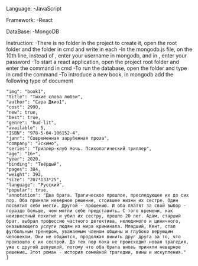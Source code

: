 Language:
 -JavaScript

Framework:
 -React

DataBase:
 -MongoDB

Instruction:
 -There is no <node modules> folder in the project to create it, open the root folder and the <backend> folder in cmd and write <npm init> in each
 -In the mongodb.js file, on the 10th line, instead of <User>, enter your username in mongodb, and in <password>, enter your password
 -To start a react application, open the project root folder and enter the command <npm start> in cmd
 -To run the database, open the <backend> folder and type in cmd the command <npm run dev>
 -To introduce a new book, in mongodb add the following type of document
  ```{
  "img": "book1",
  "title": "Тихие слова любви",
  "author": "Сара Джио1",
  "cost": 2990,
  "new": true,
  "best": true,
  "genre": "hud-lit",
  "available": 5,
  "ISBN": "978-5-04-106152-4",
  "janr": "Современная зарубежная проза",
  "company": "Эскимо",
  "series": "Триллер-клуб Ночь. Психологический триллер",
  "age": "16+",
  "year": 2020,
  "binding": "Твёрдый",
  "pages": 384,
  "weight": 392,
  "size": "207*133*25",
  "language": "Русский",
  "popular": true,
  "annotation": "Два брата. Трагическое прошлое, преследующее их до сих пор. Оба приняли неверное решение, стоившее жизни их сестре. Один посвятил себя мести. Другой - прощению. И оба платят за свой выбор - гораздо больше, чем могли себе представить… С того времени, как неизвестный похитил и убил их сестру, прошло 20 лет. Адам, старший брат, выбрал профессию частного детектива, нелюдимого и циничного, оказывающего услуги людям из мира криминала. Младший, Кент, стал футбольным тренером, уважаемым членом общины и глубоко верующим человеком. Они не общаются, продолжая винить друг друга за то, что произошло с их сестрой. До тех пор пока не происходит новая трагедия, уже с другой девушкой, потому что оба брата вновь приняли неверное решение… Этот роман - история семейной трагедии, вины и искупления."
  }
```
